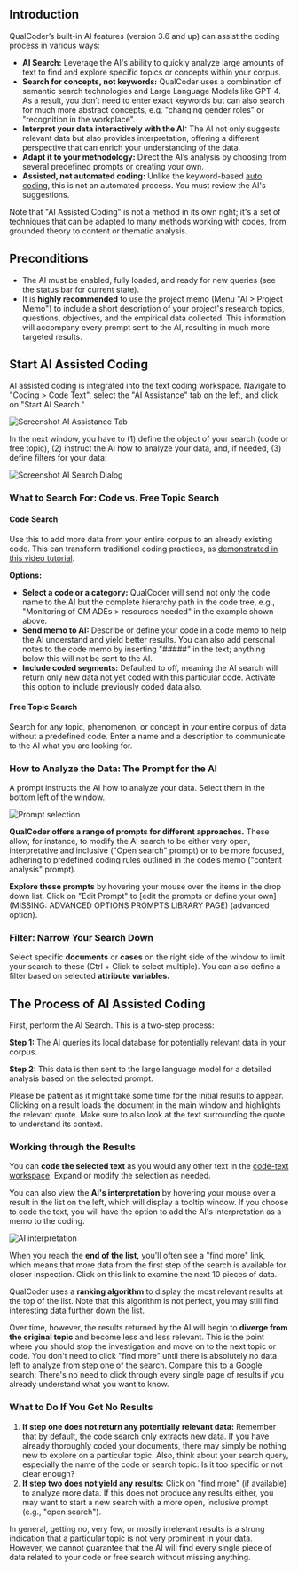 ## Introduction

QualCoder’s built-in AI features (version 3.6 and up) can assist the coding process in various ways:
- **AI Search:** Leverage the AI's ability to quickly analyze large amounts of text to find and explore specific topics or concepts within your corpus.
- **Search for concepts, not keywords:** QualCoder uses a combination of semantic search technologies and Large Language Models like GPT-4. As a result, you don’t need to enter exact keywords but can also search for much more abstract concepts, e.g. "changing gender roles" or "recognition in the workplace". 
- **Interpret your data interactively with the AI:** The AI not only suggests relevant data but also provides interpretation, offering a different perspective that can enrich your understanding of the data.
- **Adapt it to your methodology:** Direct the AI’s analysis by choosing from several predefined prompts or creating your own.
- **Assisted, not automated coding:** Unlike the keyword-based [auto coding](https://github.com/ccbogel/QualCoder/wiki/07-Coding-Text#auto-code), this is not an automated process. You must review the AI's suggestions.

Note that "AI Assisted Coding" is not a method in its own right; it's a set of techniques that can be adapted to many methods working with codes, from grounded theory to content or thematic analysis.

## Preconditions
- The AI must be enabled, fully loaded, and ready for new queries (see the status bar for current state).
- It is **highly recommended** to use the project memo (Menu "AI > Project Memo") to include a short description of your project's research topics, questions, objectives, and the empirical data collected. This information will accompany every prompt sent to the AI, resulting in much more targeted results.

## Start AI Assisted Coding
AI assisted coding is integrated into the text coding workspace. Navigate to "Coding > Code Text", select the "AI Assistance" tab on the left, and click on "Start AI Search."

![Screenshot AI Assistance Tab](https://github.com/user-attachments/assets/1eeca42f-2e4e-48a6-aca7-68e4b13df6c4)

In the next window, you have to (1) define the object of your search (code or free topic), (2) instruct the AI how to analyze your data, and, if needed, (3) define filters for your data:

![Screenshot AI Search Dialog](https://github.com/user-attachments/assets/38c2916e-4be8-49bc-9c6d-9d3715726acd)

### What to Search For: Code vs. Free Topic Search

#### Code Search

Use this to add more data from your entire corpus to an already existing code. This can transform traditional coding practices, as [demonstrated in this video tutorial]( https://www.youtube.com/watch?v=FrQyTOTJhCc).

**Options:**

- **Select a code or a category:** QualCoder will send not only the code name to the AI but the complete hierarchy path in the code tree, e.g., "Monitoring of CM ADEs > resources needed" in the example shown above. 
- **Send memo to AI:** Describe or define your code in a code memo to help the AI understand and yield better results. You can also add personal notes to the code memo by inserting "#####" in the text; anything below this will not be sent to the AI.
- **Include coded segments:** Defaulted to off, meaning the AI search will return only new data not yet coded with this particular code. Activate this option to include previously coded data also.

#### Free Topic Search
Search for any topic, phenomenon, or concept in your entire corpus of data without a predefined code. Enter a name and a description to communicate to the AI what you are looking for. 

### How to Analyze the Data: The Prompt for the AI

A prompt instructs the AI how to analyze your data. Select them in the bottom left of the window. 

![Prompt selection](https://github.com/user-attachments/assets/4545d2af-b2ac-40e9-a822-67a84301207c)

**QualCoder offers a range of prompts for different approaches.** These allow, for instance, to modify the AI search to be either very open, interpretative and inclusive ("Open search" prompt) or to be more focused, adhering to predefined coding rules outlined in the code’s memo ("content analysis" prompt). 

**Explore these prompts** by hovering your mouse over the items in the drop down list. Click on "Edit Prompt" to [edit the prompts or define your own](MISSING: ADVANCED OPTIONS PROMPTS LIBRARY PAGE) (advanced option).

### Filter: Narrow Your Search Down
Select specific **documents** or **cases** on the right side of the window to limit your search to these (Ctrl + Click to select multiple). You can also define a filter based on selected **attribute variables.**

## The Process of AI Assisted Coding
First, perform the AI Search. This is a two-step process:

**Step 1:** The AI queries its local database for potentially relevant data in your corpus.

**Step 2:** This data is then sent to the large language model for a detailed analysis based on the selected prompt.

Please be patient as it might take some time for the initial results to appear. Clicking on a result loads the document in the main window and highlights the relevant quote. Make sure to also look at the text surrounding the quote to understand its context. 

### Working through the Results

You can **code the selected text** as you would any other text in the [code-text workspace](https://github.com/ccbogel/QualCoder/wiki/07-Coding-Text). Expand or modify the selection as needed. 

You can also view the **AI's interpretation** by hovering your mouse over a result in the list on the left, which will display a tooltip window. If you choose to code the text, you will have the option to add the AI's interpretation as a memo to the coding.

![AI interpretation](https://github.com/user-attachments/assets/83e4e641-1e9d-4b2c-b80d-6c6e5b7c2e97)

When you reach the **end of the list,** you'll often see a "find more" link, which means that more data from the first step of the search is available for closer inspection. Click on this link to examine the next 10 pieces of data. 

QualCoder uses a **ranking algorithm** to display the most relevant results at the top of the list. Note that this algorithm is not perfect, you may still find interesting data further down the list. 

Over time, however, the results returned by the AI will begin to **diverge from the original topic** and become less and less relevant. This is the point where you should stop the investigation and move on to the next topic or code. You don't need to click "find more" until there is absolutely no data left to analyze from step one of the search. Compare this to a Google search: There's no need to click through every single page of results if you already understand what you want to know.

### What to Do If You Get No Results

1) **If step one does not return any potentially relevant data:** Remember that by default, the code search only extracts new data. If you have already thoroughly coded your documents, there may simply be nothing new to explore on a particular topic. Also, think about your search query, especially the name of the code or search topic: Is it too specific or not clear enough?
2) **If step two does not yield any results:** Click on "find more" (if available) to analyze more data. If this does not produce any results either, you may want to start a new search with a more open, inclusive prompt (e.g., "open search"). 

In general, getting no, very few, or mostly irrelevant results is a strong indication that a particular topic is not very prominent in your data. However, we cannot guarantee that the AI will find every single piece of data related to your code or free search without missing anything.